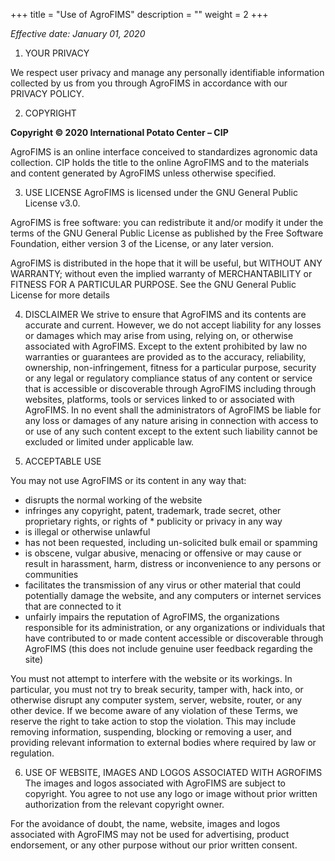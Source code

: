 +++
title = "Use of AgroFIMS"
description = ""
weight = 2
+++


*Effective date: January 01, 2020*


1. YOUR PRIVACY

We respect user privacy and manage any personally identifiable information collected by us from you through AgroFIMS in accordance with our PRIVACY POLICY.

2. COPYRIGHT

**Copyright © 2020 International Potato Center – CIP**

AgroFIMS is an online interface conceived to standardizes agronomic data collection. CIP holds the title to the online AgroFIMS and to the materials and content generated by AgroFIMS unless otherwise specified.

3. USE LICENSE
AgroFIMS is licensed under the GNU General Public License v3.0.

AgroFIMS is free software: you can redistribute it and/or modify it under the terms of the GNU General Public License as published by the Free Software Foundation, either version 3 of the License, or any later version.

AgroFIMS is distributed in the hope that it will be useful, but WITHOUT ANY WARRANTY; without even the implied warranty of MERCHANTABILITY or FITNESS FOR A PARTICULAR PURPOSE. See the GNU General Public License for more details

4. DISCLAIMER
We strive to ensure that AgroFIMS and its contents are accurate and current. However, we do not accept liability for any losses or damages which may arise from using, relying on, or otherwise associated with AgroFIMS. Except to the extent prohibited by law no warranties or guarantees are provided as to the accuracy, reliability, ownership, non-infringement, fitness for a particular purpose, security or any legal or regulatory compliance status of any content or service that is accessible or discoverable through AgroFIMS including through websites, platforms, tools or services linked to or associated with AgroFIMS. In no event shall the administrators of AgroFIMS be liable for any loss or damages of any nature arising in connection with access to or use of any such content except to the extent such liability cannot be excluded or limited under applicable law.

5. ACCEPTABLE USE

You may not use AgroFIMS or its content in any way that:

* disrupts the normal working of the website
* infringes any copyright, patent, trademark, trade secret, other proprietary rights, or rights of * publicity or privacy in any way
* is illegal or otherwise unlawful
* has not been requested, including un-solicited bulk email or spamming
* is obscene, vulgar abusive, menacing or offensive or may cause or result in harassment, harm, distress or inconvenience to any persons or communities
* facilitates the transmission of any virus or other material that could potentially damage the website, and any computers or internet services that are connected to it
* unfairly impairs the reputation of AgroFIMS, the organizations responsible for its administration, or any organizations or individuals that have contributed to or made content accessible or discoverable through AgroFIMS (this does not include genuine user feedback regarding the site)

You must not attempt to interfere with the website or its workings. In particular, you must not try to break security, tamper with, hack into, or otherwise disrupt any computer system, server, website, router, or any other device. If we become aware of any violation of these Terms, we reserve the right to take action to stop the violation. This may include removing information, suspending, blocking or removing a user, and providing relevant information to external bodies where required by law or regulation.

6. USE OF WEBSITE, IMAGES AND LOGOS ASSOCIATED WITH AGROFIMS
The images and logos associated with AgroFIMS are subject to copyright. You agree to not use any logo or image without prior written authorization from the relevant copyright owner.

For the avoidance of doubt, the name, website, images and logos associated with AgroFIMS may not be used for advertising, product endorsement, or any other purpose without our prior written consent.

